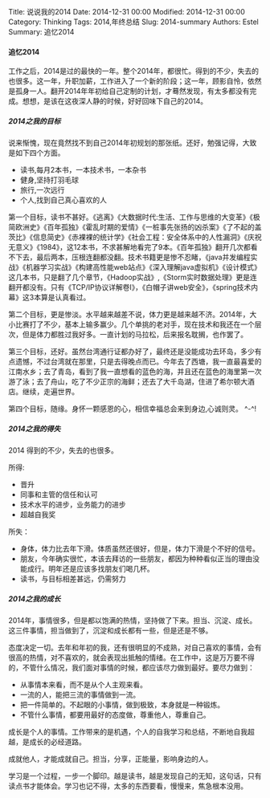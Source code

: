 Title: 说说我的2014
Date: 2014-12-31 00:00
Modified: 2014-12-31 00:00
Category: Thinking
Tags: 2014,年终总结
Slug: 2014-summary
Authors: Estel
Summary: 追忆2014
#### 追忆2014
工作之后，2014是过的最快的一年。整个2014年，都很忙。得到的不少，失去的也很多。这一年，升职加薪，工作进入了一个新的阶段；这一年，顾影自怜，依然是孤身一人。翻开2014年年初给自己定制的计划，才蓦然发现，有太多都没有完成。想想，是该在这夜深人静的时候，好好回味下自己的2014。

##### 2014之我的目标
说来惭愧，现在竟然找不到自己2014年初规划的那张纸。还好，勉强记得，大致是如下四个方面。
- 读书,每月2本书，一本技术书，一本杂书
- 健身,坚持打羽毛球
- 旅行,一次远行
- 个人,找到自己真心喜欢的人

第一个目标，读书不甚好。《逃离》《大数据时代:生活、工作与思维的大变革》《极简欧洲史》《百年孤独》《霍乱时期的爱情》《一桩事先张扬的凶杀案》《了不起的盖茨比》《信息简史》《赤裸裸的统计学》《社会工程：安全体系中的人性漏洞》《庆祝无意义》《1984》，这12本书，不求甚解地看完了9本。《百年孤独》翻开几次都看不下去，最后两本，压根连翻都没翻。技术书籍更是惨不忍睹，《java并发编程实战》《机器学习实战》《构建高性能web站点》《深入理解java虚拟机》《设计模式》这几本书，只是翻了几个章节，《Hadoop实战》,《Storm实时数据处理》更是连翻开都没有。只有《TCP/IP协议详解卷I》，《白帽子讲web安全》，《spring技术内幕》这3本算是认真看过。

第二个目标，更是惨淡。水平越来越差不说，体力更是越来越不济。2014年，大小比赛打了不少，基本上输多赢少。几个单挑的老对手，现在技术和我还在一个层次，但是体力都胜过我好多。一直计划的马拉松，后来报名耽搁，也作罢了。

第三个目标，还好。虽然台湾通行证都办好了，最终还是没能成功去环岛，多少有点遗憾，不过台湾就在那里，只是去得晚点而已。今年去了西塘，我一直最喜爱的江南水乡；去了青岛，看到了我一直想看的蓝色的海，并且还在蓝色的海里第一次游了泳；去了舟山，吃了不少正宗的海鲜；还去了大千岛湖，住进了希尔顿大酒店。继续，走遍世界。

第四个目标，随缘。身怀一颗感恩的心，相信幸福总会来到身边,心诚则灵。
\^-^!

##### 2014之我的得失
2014 得到的不少，失去的也很多。

所得:
- 晋升
- 同事和主管的信任和认可
- 技术水平的进步，业务能力的进步
- 超越自我奖

所失：
- 身体，体力比去年下滑。体质虽然还很好，但是，体力下滑是个不好的信号。
- 朋友，今年确实很忙，本该去拜访的一些朋友，都因为种种看似正当的理由没能成行。明年还是应该多找朋友们喝几杯。
- 读书，与目标相差甚远，仍需努力

##### 2014之我的成长
2014年，事情很多，但是都以饱满的热情，坚持做了下来。担当、沉淀、成长。这三件事情，担当做到了，沉淀和成长都有一些，但是还是不够。

态度决定一切。去年和年初的我，还有很明显的不成熟，对自己喜欢的事情，会有很高的热情，对不喜欢的，就会表现出抵触的情绪。在工作中，这是万万要不得的，不管什么情况，我们面对事情的时候，都应该尽力做到最好。要尽力做到：
- 从事情本来看，而不是从个人主观来看。
- 一流的人，能把三流的事情做到一流。
- 把一件简单的。不起眼的小事情，做到极致，本身就是一种锻炼。
- 不管什么事情，都要用最好的态度做，尊重他人，尊重自己。

成长是个人的事情。工作带来的是机遇，个人的自我学习和总结，不断地自我超越，是成长的必经道路。

成就他人，才能成就自己。担当，分享，正能量，影响身边的人。

学习是一个过程，一步一个脚印。越是读书，越是发现自己的无知，这句话，只有读点书才能体会。学习也记不得，太多的东西要看，慢慢来，焦急根本没用。
